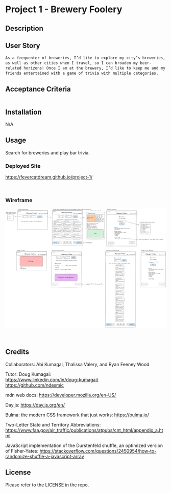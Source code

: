 # Project 1 - Brewery Foolery

## Description



## User Story

```
As a frequenter of breweries, I’d like to explore my city’s breweries, as well as other cities when I travel, so I can broaden my beer-related horizons! Once I am at the brewery, I’d like to keep me and my friends entertained with a game of trivia with multiple categories.
```

## Acceptance Criteria

```

```

## Installation

N/A

## Usage

Search for breweries and play bar trivia.

### Deployed Site
https://fevercatdream.github.io/project-1/

<br />

### Wireframe
![wireframe](./assets/images/wireframe-diff-page-views-brewery-info.png)

<br />

## Credits

Collaborators: Abi Kumagai, Thalissa Valery, and Ryan Feeney Wood

Tutor: Doug Kumagai:
<br />
https://www.linkedin.com/in/doug-kumagai/
<br />
https://github.com/ndesmic


mdn web docs: https://developer.mozilla.org/en-US/

Day.js: https://day.js.org/en/

Bulma: the modern CSS framework that just works: https://bulma.io/

Two-Letter State and Territory Abbreviations: https://www.faa.gov/air_traffic/publications/atpubs/cnt_html/appendix_a.html

JavaScript implementation of the Durstenfeld shuffle, an optimized version of Fisher-Yates: https://stackoverflow.com/questions/2450954/how-to-randomize-shuffle-a-javascript-array


## License

Please refer to the LICENSE in the repo.
